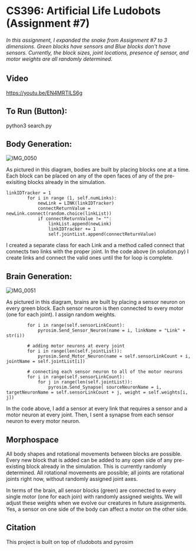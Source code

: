 # CS396: Artificial Life Ludobots (Assignment #7)
###### In this assignment, I expanded the snake from Assignment #7 to 3 dimensions. Green blocks have sensors and Blue blocks don't have sensors. Currently, the block sizes, joint locations, presence of sensor, and motor weights are all randomly determined.

## Video
https://youtu.be/EN4MRTILS6g

## To Run (Button):
python3 search.py

## Body Generation:
![IMG_0050](https://user-images.githubusercontent.com/22042474/220227572-204d466c-ece1-4970-94c2-3ddbe892966b.jpg)

As pictured in this diagram, bodies are built by placing blocks one at a time. Each block can be placed on any of the open faces of any of the pre-exisiting blocks already in the simulation.

```
linkIDTracker = 1
        for i in range (1, self.numLinks):
            newLink = LINK(linkIDTracker)
            connectReturnValue = newLink.connect(random.choice(linkList))
            if connectReturnValue != "":
                linkList.append(newLink)
                linkIDTracker += 1
                self.jointList.append(connectReturnValue)
```

I created a separate class for each Link and a method called connect that connects two links with the proper joint. In the code above (in solution.py) I create links and connect the valid ones until the for loop is complete.

## Brain Generation:
![IMG_0051](https://user-images.githubusercontent.com/22042474/220227592-4287f03a-50d4-4369-ad41-a70162fad6f4.jpg)

As pictured in this diagram, brains are built by placing a sensor neuron on every green block. Each sensor neuron is then connected to every motor (one for each joint). I assign random weights.

```
        for i in range(self.sensorLinkCount):
            pyrosim.Send_Sensor_Neuron(name = i, linkName = "Link" + str(i))

        # adding motor neurons at every joint
        for i in range(len(self.jointList)):
            pyrosim.Send_Motor_Neuron(name = self.sensorLinkCount + i, jointName = self.jointList[i])

        # connecting each sensor neuron to all of the motor neurons
        for i in range(self.sensorLinkCount):
            for j in range(len(self.jointList)):
                pyrosim.Send_Synapse( sourceNeuronName = i, targetNeuronName = self.sensorLinkCount + j, weight = self.weights[i, j])
```

In the code above, I add a sensor at every link that requires a sensor and a motor neuron at every joint. Then, I sent a synapse from each sensor neuron to every motor neuron.

## Morphospace
All body shapes and rotational movements between blocks are possible. Every new block that is added can be added to any open side of any pre-existing block already in the simulation. This is currently randomly determined. All rotational movements are possible; all joints are rotational joints right now, without randomly assigned joint axes.

In terms of the brain, all sensor blocks (green) are connected to every single motor (one for each join) with randomly assigned weights. We will adjust these weights when we evolve our creatures in future assignments. Yes, a sensor on one side of the body can affect a motor on the other side.

## Citation
This project is built on top of r/ludobots and pyrosim

